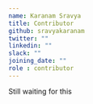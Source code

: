 ```yaml
---
name: Karanam Sravya
title: Contributor
github: sravyakaranam
twitter: ""
linkedin: ""
slack: ""
joining_date: ""
role : contributor
---
```


Still waiting for this
